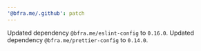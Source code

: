 ```yaml
---
'@bfra.me/.github': patch
---
```


Updated dependency `@bfra.me/eslint-config` to `0.16.0`.
Updated dependency `@bfra.me/prettier-config` to `0.14.0`.

